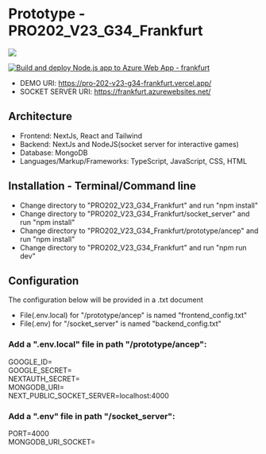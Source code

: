 # Prototype - PRO202_V23_G34_Frankfurt
<img src="https://therealsujitk-vercel-badge.vercel.app/?app=pro-202-v23-g34-frankfurt"/>

[![Build and deploy Node.js app to Azure Web App - frankfurt](https://github.com/sebastiannordby/PRO202_V23_G34_Frankfurt/actions/workflows/main_frankfurt.yml/badge.svg)](https://github.com/sebastiannordby/PRO202_V23_G34_Frankfurt/actions/workflows/main_frankfurt.yml)

- DEMO URI: https://pro-202-v23-g34-frankfurt.vercel.app/</br>
- SOCKET SERVER URI: https://frankfurt.azurewebsites.net/</br>

## Architecture
  - Frontend: NextJs, React and Tailwind</br>
  - Backend: NextJs and NodeJS(socket server for interactive games)</br>
  - Database: MongoDB</br>
  - Languages/Markup/Frameworks: TypeScript, JavaScript, CSS, HTML </br>

## Installation - Terminal/Command line
- Change directory to "PRO202_V23_G34_Frankfurt" and run "npm install" </br>
- Change directory to "PRO202_V23_G34_Frankfurt/socket_server" and run "npm install" </br>
- Change directory to "PRO202_V23_G34_Frankfurt/prototype/ancep" and run "npm install"</br>
- Change directory to "PRO202_V23_G34_Frankfurt" and run "npm run dev" </br>

## Configuration

The configuration below will be provided in a .txt document</br>
- File(.env.local) for "/prototype/ancep" is named "frontend_config.txt"</br>
- File(.env) for "/socket_server" is named "backend_config.txt"</br>

### Add a ".env.local" file in path "/prototype/ancep":

GOOGLE_ID=</br>
GOOGLE_SECRET=</br>
NEXTAUTH_SECRET=</br>
MONGODB_URI=</br>
NEXT_PUBLIC_SOCKET_SERVER=localhost:4000</br>

### Add a ".env" file in path "/socket_server":

PORT=4000</br>
MONGODB_URI_SOCKET=</br>
